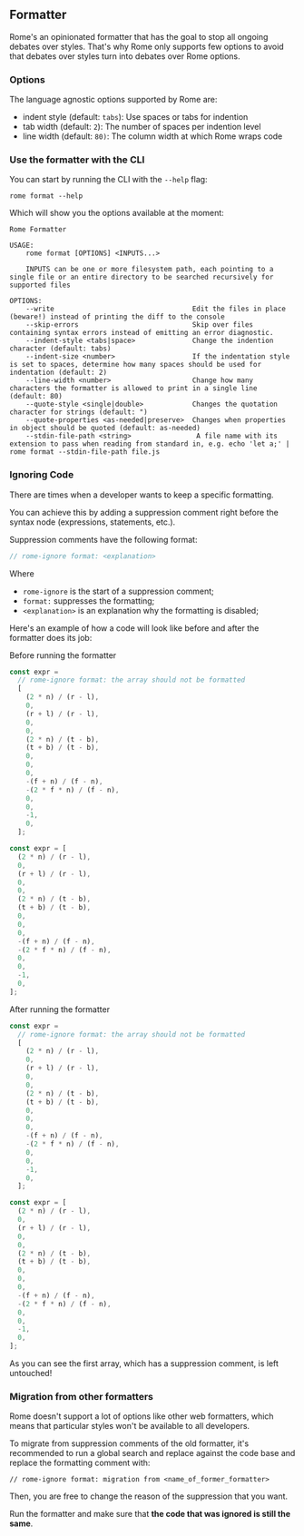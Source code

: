 ## Formatter

Rome's an opinionated formatter that has the goal to stop all ongoing debates over styles. That's why Rome only supports
few options to avoid that debates over styles turn into debates over Rome options.

### Options

The language agnostic options supported by Rome are:

- indent style (default: `tabs`): Use spaces or tabs for indention
- tab width (default: `2`): The number of spaces per indention level
- line width (default: `80)`: The column width at which Rome wraps code

### Use the formatter with the CLI

You can start by running the CLI with the `--help` flag:

```shell
rome format --help
```

Which will show you the options available at the moment:

```shell
Rome Formatter

USAGE:
    rome format [OPTIONS] <INPUTS...>

    INPUTS can be one or more filesystem path, each pointing to a single file or an entire directory to be searched recursively for supported files

OPTIONS:
    --write                                  Edit the files in place (beware!) instead of printing the diff to the console
    --skip-errors                            Skip over files containing syntax errors instead of emitting an error diagnostic.
    --indent-style <tabs|space>              Change the indention character (default: tabs)
    --indent-size <number>                   If the indentation style is set to spaces, determine how many spaces should be used for indentation (default: 2)
    --line-width <number>                    Change how many characters the formatter is allowed to print in a single line (default: 80)
    --quote-style <single|double>            Changes the quotation character for strings (default: ")
    --quote-properties <as-needed|preserve>  Changes when properties in object should be quoted (default: as-needed)
    --stdin-file-path <string>                A file name with its extension to pass when reading from standard in, e.g. echo 'let a;' | rome format --stdin-file-path file.js
```

### Ignoring Code

There are times when a developer wants to keep a specific formatting.

You can achieve this by adding a suppression comment right before the syntax node (expressions, statements, etc.).

Suppression comments have the following format:

```js
// rome-ignore format: <explanation>
```

Where

- `rome-ignore` is the start of a suppression comment;
- `format:` suppresses the formatting;
- `<explanation>` is an explanation why the formatting is disabled;

Here's an example of how a code will look like before and after the formatter does its job:

Before running the formatter

```js
const expr =
  // rome-ignore format: the array should not be formatted
  [
    (2 * n) / (r - l),
    0,
    (r + l) / (r - l),
    0,
    0,
    (2 * n) / (t - b),
    (t + b) / (t - b),
    0,
    0,
    0,
    -(f + n) / (f - n),
    -(2 * f * n) / (f - n),
    0,
    0,
    -1,
    0,
  ];

const expr = [
  (2 * n) / (r - l),
  0,
  (r + l) / (r - l),
  0,
  0,
  (2 * n) / (t - b),
  (t + b) / (t - b),
  0,
  0,
  0,
  -(f + n) / (f - n),
  -(2 * f * n) / (f - n),
  0,
  0,
  -1,
  0,
];
```

After running the formatter

```js
const expr =
  // rome-ignore format: the array should not be formatted
  [
    (2 * n) / (r - l),
    0,
    (r + l) / (r - l),
    0,
    0,
    (2 * n) / (t - b),
    (t + b) / (t - b),
    0,
    0,
    0,
    -(f + n) / (f - n),
    -(2 * f * n) / (f - n),
    0,
    0,
    -1,
    0,
  ];

const expr = [
  (2 * n) / (r - l),
  0,
  (r + l) / (r - l),
  0,
  0,
  (2 * n) / (t - b),
  (t + b) / (t - b),
  0,
  0,
  0,
  -(f + n) / (f - n),
  -(2 * f * n) / (f - n),
  0,
  0,
  -1,
  0,
];
```

As you can see the first array, which has a suppression comment, is left untouched!

### Migration from other formatters

Rome doesn't support a lot of options like other web formatters, which means that particular styles
won't be available to all developers.

To migrate from suppression comments of the old formatter, it's recommended to run a global search and replace against the code
base and replace the formatting comment with:

```
// rome-ignore format: migration from <name_of_former_formatter>
```

Then, you are free to change the reason of the suppression that you want.

Run the formatter and make sure that **the code that was ignored is still the same**.

[vs code extension]: https://marketplace.visualstudio.com/items?itemName=rome.rome
[release page]: https://github.com/rome/tools/releases
[playground]: https://play.rome.tools
[command palette]: https://code.visualstudio.com/docs/getstarted/userinterface#_command-palette
